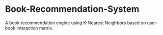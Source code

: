 # Book-Recommendation-System
A book recommendation engine using K-Nearest Neighbors based on user-book interaction matrix.
